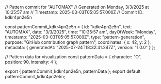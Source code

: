 // Pattern commit for "AUTOMAX"
// Generated on Monday, 3/3/2025 at 10:35:57 am
// Timestamp: 2025-03-03T05:05:57.000Z
// Commit ID: kdkr4pn2e5n

const patternCommit_kdkr4pn2e5n = {
  id: "kdkr4pn2e5n",
  text: "AUTOMAX",
  date: "3/3/2025",
  time: "10:35:57 am",
  dayOfWeek: "Monday",
  timestamp: "2025-03-03T05:05:57.000Z",
  type: "pattern-generation",
  purpose: "GitHub contribution graph pattern",
  coordinates: {
    x: 42,
    y: 2
  },
  metadata: {
    generatedAt: "2025-07-24T18:32:41.247Z",
    version: "1.0.0"
  }
};

// Pattern data for visualization
const patternData = {
  character: "O",
  position: 90,
  intensity: 4
};

export { patternCommit_kdkr4pn2e5n, patternData };
export default patternCommit_kdkr4pn2e5n;
